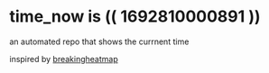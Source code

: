# time_now is (( 1692810000891 ))

an automated repo that shows the currnent time

inspired by [breakingheatmap](https://github.com/breakingheatmap/breakingheatmap)